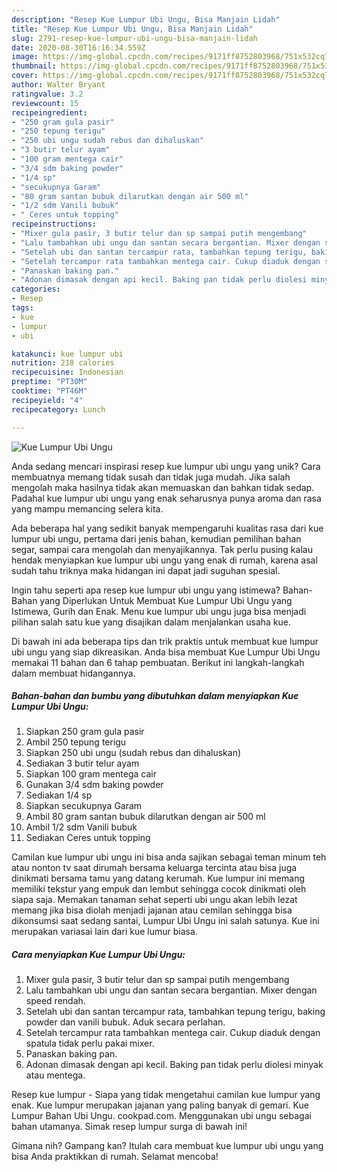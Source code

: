 ```yaml
---
description: "Resep Kue Lumpur Ubi Ungu, Bisa Manjain Lidah"
title: "Resep Kue Lumpur Ubi Ungu, Bisa Manjain Lidah"
slug: 2791-resep-kue-lumpur-ubi-ungu-bisa-manjain-lidah
date: 2020-08-30T16:16:34.559Z
image: https://img-global.cpcdn.com/recipes/9171ff8752803968/751x532cq70/kue-lumpur-ubi-ungu-foto-resep-utama.jpg
thumbnail: https://img-global.cpcdn.com/recipes/9171ff8752803968/751x532cq70/kue-lumpur-ubi-ungu-foto-resep-utama.jpg
cover: https://img-global.cpcdn.com/recipes/9171ff8752803968/751x532cq70/kue-lumpur-ubi-ungu-foto-resep-utama.jpg
author: Walter Bryant
ratingvalue: 3.2
reviewcount: 15
recipeingredient:
- "250 gram gula pasir"
- "250 tepung terigu"
- "250 ubi ungu sudah rebus dan dihaluskan"
- "3 butir telur ayam"
- "100 gram mentega cair"
- "3/4 sdm baking powder"
- "1/4 sp"
- "secukupnya Garam"
- "80 gram santan bubuk dilarutkan dengan air 500 ml"
- "1/2 sdm Vanili bubuk"
- " Ceres untuk topping"
recipeinstructions:
- "Mixer gula pasir, 3 butir telur dan sp sampai putih mengembang"
- "Lalu tambahkan ubi ungu dan santan secara bergantian. Mixer dengan speed rendah."
- "Setelah ubi dan santan tercampur rata, tambahkan tepung terigu, baking powder dan vanili bubuk. Aduk secara perlahan."
- "Setelah tercampur rata tambahkan mentega cair. Cukup diaduk dengan spatula tidak perlu pakai mixer."
- "Panaskan baking pan."
- "Adonan dimasak dengan api kecil. Baking pan tidak perlu diolesi minyak atau mentega."
categories:
- Resep
tags:
- kue
- lumpur
- ubi

katakunci: kue lumpur ubi 
nutrition: 218 calories
recipecuisine: Indonesian
preptime: "PT30M"
cooktime: "PT46M"
recipeyield: "4"
recipecategory: Lunch

---
```



![Kue Lumpur Ubi Ungu](https://img-global.cpcdn.com/recipes/9171ff8752803968/751x532cq70/kue-lumpur-ubi-ungu-foto-resep-utama.jpg)

Anda sedang mencari inspirasi resep kue lumpur ubi ungu yang unik? Cara membuatnya memang tidak susah dan tidak juga mudah. Jika salah mengolah maka hasilnya tidak akan memuaskan dan bahkan tidak sedap. Padahal kue lumpur ubi ungu yang enak seharusnya punya aroma dan rasa yang mampu memancing selera kita.

Ada beberapa hal yang sedikit banyak mempengaruhi kualitas rasa dari kue lumpur ubi ungu, pertama dari jenis bahan, kemudian pemilihan bahan segar, sampai cara mengolah dan menyajikannya. Tak perlu pusing kalau hendak menyiapkan kue lumpur ubi ungu yang enak di rumah, karena asal sudah tahu triknya maka hidangan ini dapat jadi suguhan spesial.

Ingin tahu seperti apa resep kue lumpur ubi ungu yang istimewa? Bahan-Bahan yang Diperlukan Untuk Membuat Kue Lumpur Ubi Ungu yang Istimewa, Gurih dan Enak. Menu kue lumpur ubi ungu juga bisa menjadi pilihan salah satu kue yang disajikan dalam menjalankan usaha kue.


Di bawah ini ada beberapa tips dan trik praktis untuk membuat kue lumpur ubi ungu yang siap dikreasikan. Anda bisa membuat Kue Lumpur Ubi Ungu memakai 11 bahan dan 6 tahap pembuatan. Berikut ini langkah-langkah dalam membuat hidangannya.

<!--inarticleads1-->

##### Bahan-bahan dan bumbu yang dibutuhkan dalam menyiapkan Kue Lumpur Ubi Ungu:

1. Siapkan 250 gram gula pasir
1. Ambil 250 tepung terigu
1. Siapkan 250 ubi ungu (sudah rebus dan dihaluskan)
1. Sediakan 3 butir telur ayam
1. Siapkan 100 gram mentega cair
1. Gunakan 3/4 sdm baking powder
1. Sediakan 1/4 sp
1. Siapkan secukupnya Garam
1. Ambil 80 gram santan bubuk dilarutkan dengan air 500 ml
1. Ambil 1/2 sdm Vanili bubuk
1. Sediakan  Ceres untuk topping


Camilan kue lumpur ubi ungu ini bisa anda sajikan sebagai teman minum teh atau nonton tv saat dirumah bersama keluarga tercinta atau bisa juga dinikmati bersama tamu yang datang kerumah. Kue lumpur ini memang memiliki tekstur yang empuk dan lembut sehingga cocok dinikmati oleh siapa saja. Memakan tanaman sehat seperti ubi ungu akan lebih lezat memang jika bisa diolah menjadi jajanan atau cemilan sehingga bisa dikonsumsi saat sedang santai, Lumpur Ubi Ungu ini salah satunya. Kue ini merupakan variasai lain dari kue lumur biasa. 

<!--inarticleads2-->

##### Cara menyiapkan Kue Lumpur Ubi Ungu:

1. Mixer gula pasir, 3 butir telur dan sp sampai putih mengembang
1. Lalu tambahkan ubi ungu dan santan secara bergantian. Mixer dengan speed rendah.
1. Setelah ubi dan santan tercampur rata, tambahkan tepung terigu, baking powder dan vanili bubuk. Aduk secara perlahan.
1. Setelah tercampur rata tambahkan mentega cair. Cukup diaduk dengan spatula tidak perlu pakai mixer.
1. Panaskan baking pan.
1. Adonan dimasak dengan api kecil. Baking pan tidak perlu diolesi minyak atau mentega.


Resep kue lumpur - Siapa yang tidak mengetahui camilan kue lumpur yang enak. Kue lumpur merupakan jajanan yang paling banyak di gemari. Kue Lumpur Bahan Ubi Ungu. cookpad.com. Menggunakan ubi ungu sebagai bahan utamanya. Simak resep lumpur surga di bawah ini! 

Gimana nih? Gampang kan? Itulah cara membuat kue lumpur ubi ungu yang bisa Anda praktikkan di rumah. Selamat mencoba!
